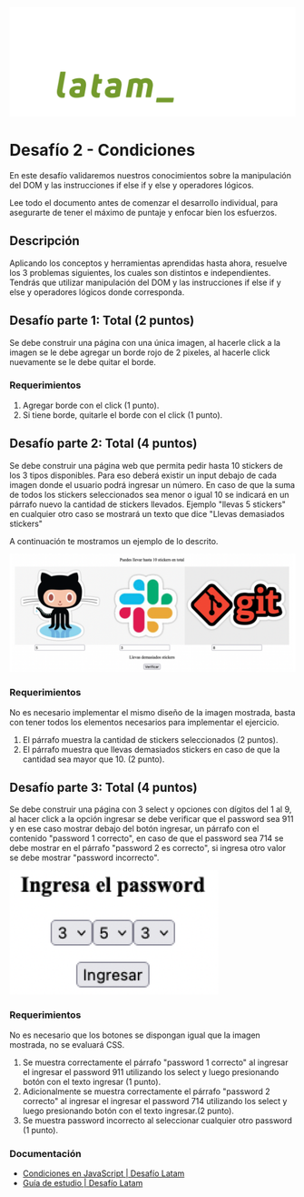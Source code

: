 ![logo](./assets/imgs/logo.svg)
# **Desafío 2 - Condiciones**
En este desafío validaremos nuestros conocimientos sobre la manipulación del DOM y las
instrucciones if else if y else y operadores lógicos.

Lee todo el documento antes de comenzar el desarrollo individual, para asegurarte de tener
el máximo de puntaje y enfocar bien los esfuerzos.
## **Descripción**
Aplicando los conceptos y herramientas aprendidas hasta ahora, resuelve los 3 problemas
siguientes, los cuales son distintos e independientes. Tendrás que utilizar manipulación del
DOM y las instrucciones if else if y else y operadores lógicos donde corresponda.
## **Desafío parte 1: Total (2 puntos)**
Se debe construir una página con una única imagen, al hacerle click a la imagen se le debe
agregar un borde rojo de 2 pixeles, al hacerle click nuevamente se le debe quitar el borde.
### **Requerimientos**
1. Agregar borde con el click (1 punto). 
2. Si tiene borde, quitarle el borde con el click (1 punto). 

## **Desafío parte 2: Total (4 puntos)**

Se debe construir una página web que permita pedir hasta 10 stickers de los 3 tipos
disponibles. Para eso deberá existir un input debajo de cada imagen donde el usuario podrá
ingresar un número. En caso de que la suma de todos los stickers seleccionados sea menor
o igual 10 se indicará en un párrafo nuevo la cantidad de stickers llevados. Ejemplo "llevas
5 stickers" en cualquier otro caso se mostrará un texto que dice "Llevas demasiados
stickers"

A continuación te mostramos un ejemplo de lo descrito.

![screenshot 1](./assets/imgs/screenshot_1.png)

### **Requerimientos**

No es necesario implementar el mismo diseño de la imagen mostrada, basta con
tener todos los elementos necesarios para implementar el ejercicio. 

1. El párrafo muestra la cantidad de stickers seleccionados (2 puntos). 
2. El párrafo muestra que llevas demasiados stickers en caso de que la cantidad sea
mayor que 10. (2 punto). 

## **Desafío parte 3: Total (4 puntos)**

Se debe construir una página con 3 select y opciones con dígitos del 1 al 9, al hacer click a
la opción ingresar se debe verificar que el password sea 911 y en ese caso mostrar debajo
del botón ingresar, un párrafo con el contenido "password 1 correcto", en caso de que el
password sea 714 se debe mostrar en el párrafo "password 2 es correcto", si ingresa otro
valor se debe mostrar "password incorrecto".

![screenshot 2](./assets/imgs/screenshot_2.png)

### **Requerimientos**

No es necesario que los botones se dispongan igual que la imagen mostrada, no
se evaluará CSS.

1. Se muestra correctamente el párrafo "password 1 correcto" al ingresar el ingresar el
password 911 utilizando los select y luego presionando botón con el texto ingresar (1
punto). 
2. Adicionalmente se muestra correctamente el párrafo "password 2 correcto" al
ingresar el ingresar el password 714 utilizando los select y luego presionando botón
con el texto ingresar.(2 punto). 
3. Se muestra password incorrecto al seleccionar cualquier otro password (1 punto). 

### **Documentación**

- [Condiciones en JavaScript | Desafío Latam](https://mega.nz/file/CWhwQbJb#76Ie99Y0CRwYSu4szZie_717NPLM0_PQJC33LwCTVOI)
- [Guía de estudio | Desafío Latam](https://mega.nz/file/PKJGGK4B#3MMBRIk4tCM0opVLFw5cSrjCIvHXUJ_UBpAPS3KIr7E)